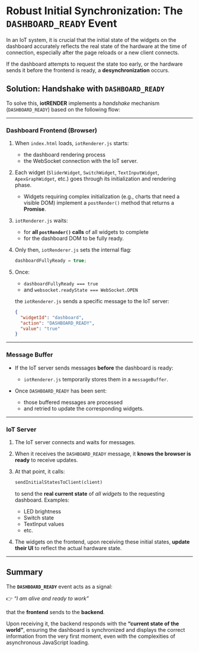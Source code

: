 # Robust Initial Synchronization: The `DASHBOARD_READY` Event

In an IoT system, it is crucial that the initial state of the widgets on the dashboard accurately reflects the real state of the hardware at the time of connection, especially after the page reloads or a new client connects.

If the dashboard attempts to request the state too early, or the hardware sends it before the frontend is ready, a **desynchronization** occurs.

## Solution: Handshake with `DASHBOARD_READY`

To solve this, **iotRENDER** implements a *handshake* mechanism (`DASHBOARD_READY`) based on the following flow:

---

### Dashboard Frontend (Browser)

1. When `index.html` loads, `iotRenderer.js` starts:

   * the dashboard rendering process
   * the WebSocket connection with the IoT server.

2. Each widget (`SliderWidget`, `SwitchWidget`, `TextInputWidget`, `ApexGraphWidget`, etc.) goes through its initialization and rendering phase.

   * Widgets requiring complex initialization (e.g., charts that need a visible DOM) implement a `postRender()` method that returns a **Promise**.

3. `iotRenderer.js` waits:

   * for **all `postRender()` calls** of all widgets to complete
   * for the dashboard DOM to be fully ready.

4. Only then, `iotRenderer.js` sets the internal flag:

   ```js
   dashboardFullyReady = true;
   ```

5. Once:

   * `dashboardFullyReady === true`
   * and `websocket.readyState === WebSocket.OPEN`

   the `iotRenderer.js` sends a specific message to the IoT server:

   ```json
   {
     "widgetId": "dashboard",
     "action": "DASHBOARD_READY",
     "value": "true"
   }
   ```

---

### Message Buffer

* If the IoT server sends messages **before** the dashboard is ready:

  * `iotRenderer.js` temporarily stores them in a `messageBuffer`.
* Once `DASHBOARD_READY` has been sent:

  * those buffered messages are processed
  * and retried to update the corresponding widgets.

---

### IoT Server

1. The IoT server connects and waits for messages.

2. When it receives the `DASHBOARD_READY` message, it **knows the browser is ready** to receive updates.

3. At that point, it calls:

   ```python
   sendInitialStatesToClient(client)
   ```

   to send the **real current state** of *all widgets* to the requesting dashboard.
   Examples:

   * LED brightness
   * Switch state
   * TextInput values
   * etc.

4. The widgets on the frontend, upon receiving these initial states, **update their UI** to reflect the actual hardware state.

---

## Summary

The **`DASHBOARD_READY`** event acts as a signal:

👉 *“I am alive and ready to work”*

that the **frontend** sends to the **backend**.

Upon receiving it, the backend responds with the **“current state of the world”**, ensuring the dashboard is synchronized and displays the correct information from the very first moment, even with the complexities of asynchronous JavaScript loading.

